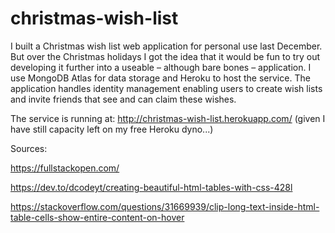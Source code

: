 # christmas-wish-list
I built a Christmas wish list web application for personal use last December. But over the Christmas holidays I got the idea that it would be fun to try out developing it further into a useable – although bare bones – application. I use MongoDB Atlas for data storage and Heroku to host the service. The application handles identity management enabling users to create wish lists and invite friends that see and can claim these wishes.

The service is running at: http://christmas-wish-list.herokuapp.com/ (given I have still capacity left on my free Heroku dyno...)

Sources:

https://fullstackopen.com/

https://dev.to/dcodeyt/creating-beautiful-html-tables-with-css-428l

https://stackoverflow.com/questions/31669939/clip-long-text-inside-html-table-cells-show-entire-content-on-hover
